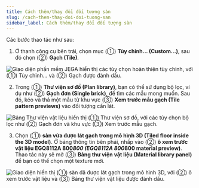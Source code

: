```yaml
---
title: Cách thêm/thay đổi đối tượng sàn
slug: /cach-them-thay-doi-doi-tuong-san
sidebar_label: Cách thêm/thay đổi đối tượng sàn
---
```


Các bước thao tác như sau:

1. Ở thanh công cụ bên trái, chọn mục (①) **Tùy chỉnh... (Custom...)**, sau đó chọn (②) **Gạch (Tile)**.

![Giao diện phần mềm JEGA hiển thị các tùy chọn hoàn thiện tùy chỉnh, với (①) Tùy chỉnh... và (②) Gạch được đánh dấu.](https://storage.googleapis.com/jegavn_kb/image_jegavn/132.1.png)

2. Trong (①) **Thư viện sơ đồ (Plan library)**, bạn có thể sử dụng bộ lọc, ví dụ như (②) **Gạch đơn (Single brick)**, để tìm các mẫu mong muốn. Sau đó, kéo và thả một mẫu từ khu vực (③) **Xem trước mẫu gạch (Tile pattern previews)** vào đối tượng cần lát.

![Bảng Thư viện vật liệu hiển thị (①) Thư viện sơ đồ, với các tùy chọn bộ lọc như (②) Gạch đơn và khu vực (③) Xem trước mẫu gạch.](https://storage.googleapis.com/jegavn_kb/image_jegavn/132.2.png)

3. Chọn (①) **sàn vừa được lát gạch trong mô hình 3D (Tiled floor inside the 3D model)**. Ở bảng thông tin bên phải, nhấp vào (②) **ô xem trước vật liệu EGQ8112A 800*800 (EGQ8112A 800*800 material preview)**. Thao tác này sẽ mở (③) **Bảng thư viện vật liệu (Material library panel)** để bạn có thể chọn một texture mới.

![Giao diện hiển thị (①) sàn đã được lát gạch trong mô hình 3D, với (②) ô xem trước vật liệu và (③) Bảng thư viện vật liệu được đánh dấu.](https://storage.googleapis.com/jegavn_kb/image_jegavn/132.3.png)